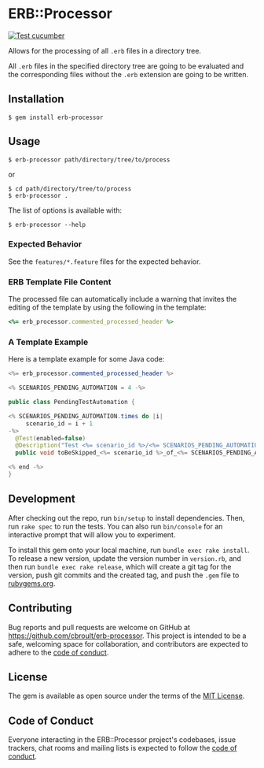 # ERB::Processor

[![Test cucumber](https://github.com/cbroult/erb-processor/actions/workflows/main.yml/badge.svg)](https://github.com/cucumber/cucumber-ruby/actions/workflows/cucumber-ruby.yml)

Allows for the processing of all `.erb` files in a directory tree.

All `.erb` files in the specified directory tree are going to be
evaluated and the corresponding files without the `.erb` extension are
going to be written.


## Installation

    $ gem install erb-processor

## Usage

    $ erb-processor path/directory/tree/to/process

or

    $ cd path/directory/tree/to/process
    $ erb-processor .

The list of options is available with:

    $ erb-processor --help

### Expected Behavior

See the `features/*.feature` files for the expected behavior.

### ERB Template File Content

The processed file can automatically include a warning that invites
the editing of the template by using the following in the template:
```ruby
<%= erb_processor.commented_processed_header %>
```

### A Template Example

Here is a template example for some Java code:

```java
<%= erb_processor.commented_processed_header %>

<% SCENARIOS_PENDING_AUTOMATION = 4 -%>

public class PendingTestAutomation {

<% SCENARIOS_PENDING_AUTOMATION.times do |i| 
     scenario_id = i + 1
-%>
  @Test(enabled=false)
  @Description("Test <%= scenario_id %>/<%= SCENARIOS_PENDING_AUTOMATION %> that is pending automation")
  public void toBeSkipped_<%= scenario_id %>_of_<%= SCENARIOS_PENDING_AUTOMATION %>(){}

<% end -%>
}
```


## Development

After checking out the repo, run `bin/setup` to install dependencies. Then, run `rake spec` to run the tests. You can also run `bin/console` for an interactive prompt that will allow you to experiment.

To install this gem onto your local machine, run `bundle exec rake install`. To release a new version, update the version number in `version.rb`, and then run `bundle exec rake release`, which will create a git tag for the version, push git commits and the created tag, and push the `.gem` file to [rubygems.org](https://rubygems.org).

## Contributing

Bug reports and pull requests are welcome on GitHub at https://github.com/cbroult/erb-processor. This project is intended to be a safe, welcoming space for collaboration, and contributors are expected to adhere to the [code of conduct](https://github.com/cbroult/erb-processor/blob/master/CODE_OF_CONDUCT.md).

## License

The gem is available as open source under the terms of the [MIT License](https://opensource.org/licenses/MIT).

## Code of Conduct

Everyone interacting in the ERB::Processor project's codebases, issue trackers, chat rooms and mailing lists is expected to follow the [code of conduct](https://github.com/cbroult/erb-processor/blob/master/CODE_OF_CONDUCT.md).
